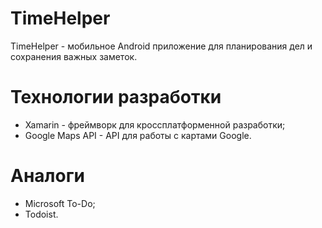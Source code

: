 # TimeHelper

TimeHelper - мобильное Android приложение для планирования дел и сохранения важных заметок.

# Технологии разработки

* Xamarin - фреймворк для кроссплатформенной разработки;
* Google Maps API - API для работы с картами Google.

# Аналоги

* Microsoft To-Do;
* Todoist.
